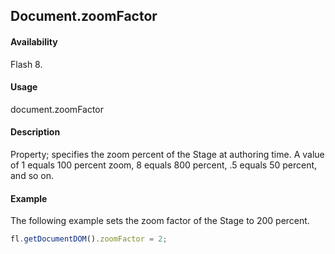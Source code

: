 ## Document.zoomFactor

#### Availability

Flash 8.

#### Usage

document.zoomFactor

#### Description

Property; specifies the zoom percent of the Stage at authoring time. A value of 1 equals 100 percent zoom, 8 equals 800 percent, .5 equals 50 percent, and so on.

#### Example

The following example sets the zoom factor of the Stage to 200 percent.

```javascript
fl.getDocumentDOM().zoomFactor = 2;

```
